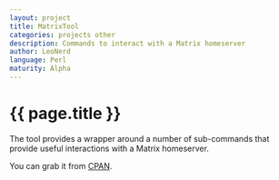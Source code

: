 ```yaml
---
layout: project
title: MatrixTool
categories: projects other
description: Commands to interact with a Matrix homeserver
author: LeoNerd
language: Perl
maturity: Alpha
---
```

# {{ page.title }}

The tool provides a wrapper around a number of sub-commands that provide useful interactions with a Matrix homeserver.

You can grab it from [CPAN](http://search.cpan.org/~pevans/App-MatrixTool/).

